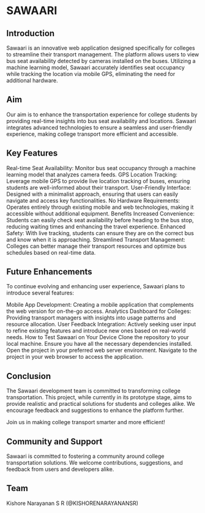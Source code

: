 # SAWAARI
## Introduction
Sawaari is an innovative web application designed specifically for colleges to streamline their transport management. The platform allows users to view bus seat availability detected by cameras installed on the buses. Utilizing a machine learning model, Sawaari accurately identifies seat occupancy while tracking the location via mobile GPS, eliminating the need for additional hardware.

## Aim
Our aim is to enhance the transportation experience for college students by providing real-time insights into bus seat availability and locations. Sawaari integrates advanced technologies to ensure a seamless and user-friendly experience, making college transport more efficient and accessible.

## Key Features
Real-time Seat Availability: Monitor bus seat occupancy through a machine learning model that analyzes camera feeds.
GPS Location Tracking: Leverage mobile GPS to provide live location tracking of buses, ensuring students are well-informed about their transport.
User-Friendly Interface: Designed with a minimalist approach, ensuring that users can easily navigate and access key functionalities.
No Hardware Requirements: Operates entirely through existing mobile and web technologies, making it accessible without additional equipment.
Benefits
Increased Convenience: Students can easily check seat availability before heading to the bus stop, reducing waiting times and enhancing the travel experience.
Enhanced Safety: With live tracking, students can ensure they are on the correct bus and know when it is approaching.
Streamlined Transport Management: Colleges can better manage their transport resources and optimize bus schedules based on real-time data.
## Future Enhancements
To continue evolving and enhancing user experience, Sawaari plans to introduce several features:

Mobile App Development: Creating a mobile application that complements the web version for on-the-go access.
Analytics Dashboard for Colleges: Providing transport managers with insights into usage patterns and resource allocation.
User Feedback Integration: Actively seeking user input to refine existing features and introduce new ones based on real-world needs.
How to Test Sawaari on Your Device
Clone the repository to your local machine.
Ensure you have all the necessary dependencies installed.
Open the project in your preferred web server environment.
Navigate to the project in your web browser to access the application.
## Conclusion
The Sawaari development team is committed to transforming college transportation. This project, while currently in its prototype stage, aims to provide realistic and practical solutions for students and colleges alike. We encourage feedback and suggestions to enhance the platform further.

Join us in making college transport smarter and more efficient!

## Community and Support
Sawaari is committed to fostering a community around college transportation solutions. We welcome contributions, suggestions, and feedback from users and developers alike.

## Team
Kishore Narayanan S R (@KISHORENARAYANANSR)
